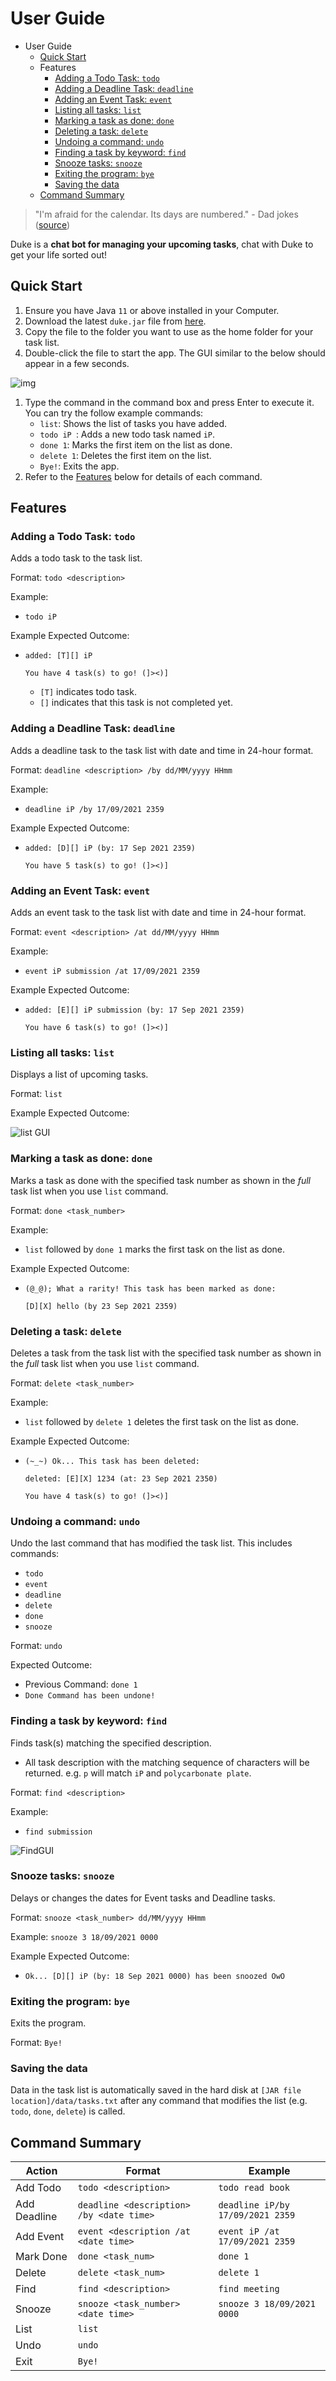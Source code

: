 # User Guide

- User Guide
  - [Quick Start](https://github.com/Xiaoyunnn/ip/tree/master/docs#quick-start)
  - Features
    - [Adding a Todo Task: `todo`](#adding-a-todo-task-todo)
    - [Adding a Deadline Task: `deadline`](#adding-a-deadline-task-deadline)
    - [Adding an Event Task: `event`](#adding-an-event-task-event)
    - [Listing all tasks: `list`](#listing-all-tasks-list)
    - [Marking a task as done: `done`](#marking-a-task-as-done-done)
    - [Deleting a task: `delete`](#deleting-a-task-delete)
    - [Undoing a command: `undo`](#undoing-a-command-undo)
    - [Finding a task by keyword: `find`](#finding-a-task-by-keyword-find)
    - [Snooze tasks: `snooze`](#snooze-tasks-snooze)
    - [Exiting the program: `bye`](#exiting-the-program-bye)
    - [Saving the data](https://github.com/Xiaoyunnn/ip/tree/master/docs#saving-the-data)
  - [Command Summary](https://github.com/Xiaoyunnn/ip/tree/master/docs#command-summary)

> "I'm afraid for the calendar. Its days are numbered." - Dad jokes ([source](https://www.countryliving.com/life/a27452412/best-dad-jokes/))

Duke is a **chat bot for managing your upcoming tasks**, chat with Duke to get your life sorted out! 

## Quick Start

1. Ensure you have Java `11` or above installed in your Computer.
2. Download the latest `duke.jar` file from [here](https://github.com/Xiaoyunnn/ip/releases/tag/V1.1).
3. Copy the file to the folder you want to use as the home folder for your task list.
4. Double-click the file to start the app. The GUI similar to the below should appear in a few seconds.

![img](DefaultGUI.png)

1. Type the command in the command box and press Enter to execute it. You can try the follow example commands:
   - `list`: Shows the list of tasks you have added.
   - `todo iP `: Adds a new todo task named `iP`.
   - `done 1`: Marks the first item on the list as done.
   - `delete 1`: Deletes the first item on the list.
   - `Bye!`: Exits the app.
2. Refer to the [Features](#Features) below for details of each command.

## Features

### Adding a Todo Task: `todo`

Adds a todo task to the task list.

Format: `todo <description>`

Example:

- `todo iP`

Example Expected Outcome:

- `added: [T][] iP`

  `You have 4 task(s) to go! (]><)]`

  - `[T]` indicates todo task.
  - `[]` indicates that this task is not completed yet.

### Adding a Deadline Task: `deadline`

Adds a deadline task to the task list with date and time in 24-hour format.

Format: `deadline <description> /by dd/MM/yyyy HHmm`

Example:

- `deadline iP /by 17/09/2021 2359`

Example Expected Outcome:

- `added: [D][] iP (by: 17 Sep 2021 2359)` 

  `You have 5 task(s) to go! (]><)]`

### Adding an Event Task: `event`

Adds an event task to the task list with date and time in 24-hour format.

Format: `event <description> /at dd/MM/yyyy HHmm`

Example:

- `event iP submission /at 17/09/2021 2359`

Example Expected Outcome:

- `added: [E][] iP submission (by: 17 Sep 2021 2359)`

  `You have 6 task(s) to go! (]><)]`

### Listing all tasks: `list`

Displays a list of upcoming tasks.

Format: `list`

Example Expected Outcome:

![list GUI](listGUI.png)

### Marking a task as done: `done`

Marks a task as done with the specified task number as shown in the *full* task list when you use `list` command.

Format: `done <task_number>`

Example:

- `list` followed by `done 1` marks the first task on the list as done.

Example Expected Outcome:

- `(@_@); What a rarity! This task has been marked as done:`

  `[D][X] hello (by 23 Sep 2021 2359)`

### Deleting a task: `delete`

Deletes a task from the task list with the specified task number as shown in the *full* task list when you use `list` command.

Format: `delete <task_number>`

Example:

- `list` followed by `delete 1` deletes the first task on the list as done.

Example Expected Outcome:

- `(~_~) Ok... This task has been deleted: `

  `deleted: [E][X] 1234 (at: 23 Sep 2021 2350)`

  `You have 4 task(s) to go! (]><)]`

### Undoing a command: `undo`

Undo the last command that has modified the task list. This includes commands:

* `todo`
* `event`
* `deadline`
* `delete`
* `done`
* `snooze`

Format: `undo`

Expected Outcome:

* Previous Command: `done 1`
* `Done Command has been undone!`

### Finding a task by keyword: `find`

Finds task(s) matching the specified description.

- All task description with the matching sequence of characters will be returned. e.g. `p` will match `iP` and `polycarbonate plate`.

Format: `find <description>`

Example:

- `find submission`

![FindGUI](findGUI.png)

### Snooze tasks: `snooze`

Delays or changes the dates for Event tasks and Deadline tasks.

Format: `snooze <task_number> dd/MM/yyyy HHmm`

Example: `snooze 3 18/09/2021 0000`

Example Expected Outcome:

- `Ok... [D][] iP (by: 18 Sep 2021 0000) has been snoozed OwO`

### Exiting the program: `bye`

Exits the program.

Format: `Bye!`

### Saving the data

Data in the task list is automatically saved in the hard disk at `[JAR file location]/data/tasks.txt` after any command that modifies the list (e.g. `todo`, `done`, `delete`) is called.

## Command Summary



| Action       | Format                                   | Example                          |
| ------------ | ---------------------------------------- | -------------------------------- |
| Add Todo     | `todo <description>`                     | `todo read book`                 |
| Add Deadline | `deadline <description> /by <date time>` | `deadline iP/by 17/09/2021 2359` |
| Add Event    | `event <description /at <date time>`     | `event iP /at 17/09/2021 2359`   |
| Mark Done    | `done <task_num>`                        | `done 1`                         |
| Delete       | `delete <task_num>`                      | `delete 1`                       |
| Find         | `find <description>`                     | `find meeting`                   |
| Snooze       | `snooze <task_number> <date time>`       | `snooze 3 18/09/2021 0000`       |
| List         | `list`                                   |                                  |
| Undo         | `undo`                                   |                                  |
| Exit         | `Bye!`                                   |                                  |